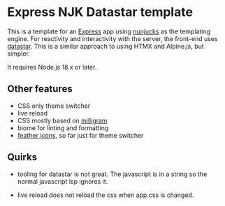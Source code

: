 # Express NJK Datastar template

This is a template for an [Express](http://expressjs.com/) app using [nunjucks](https://mozilla.github.io/nunjucks/) as the templating engine. For reactivity and interactivity with the server, the front-end uses [datastar](https://data-star.dev/). This is a similar approach to using HTMX and Alpine.js, but simpler.

It requires Node.js 18.x or later.

## Other features

- CSS only theme switcher
- live reload
- CSS mostly based on [milligram](https://milligram.io/)
- biome for linting and formatting
- [feather icons](https://feathericons.com/), so far just for theme switcher

## Quirks

- tooling for datastar is not great. The javascript is in a string so the normal javascript lsp ignores it.

- live reload does not reload the css when app.css is changed.

